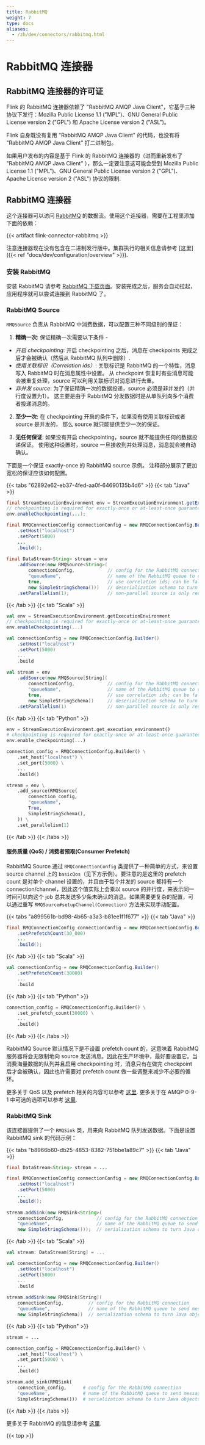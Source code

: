 ```yaml
---
title: RabbitMQ
weight: 7
type: docs
aliases:
  - /zh/dev/connectors/rabbitmq.html
---
```

<!--
Licensed to the Apache Software Foundation (ASF) under one
or more contributor license agreements.  See the NOTICE file
distributed with this work for additional information
regarding copyright ownership.  The ASF licenses this file
to you under the Apache License, Version 2.0 (the
"License"); you may not use this file except in compliance
with the License.  You may obtain a copy of the License at

  http://www.apache.org/licenses/LICENSE-2.0

Unless required by applicable law or agreed to in writing,
software distributed under the License is distributed on an
"AS IS" BASIS, WITHOUT WARRANTIES OR CONDITIONS OF ANY
KIND, either express or implied.  See the License for the
specific language governing permissions and limitations
under the License.
-->

# RabbitMQ 连接器

## RabbitMQ 连接器的许可证

Flink 的 RabbitMQ 连接器依赖了 "RabbitMQ AMQP Java Client"，它基于三种协议下发行：Mozilla Public License 1.1 ("MPL")、GNU General Public License version 2 ("GPL") 和 Apache License version 2 ("ASL")。

Flink 自身既没有复用 "RabbitMQ AMQP Java Client" 的代码，也没有将 "RabbitMQ AMQP Java Client" 打二进制包。

如果用户发布的内容是基于 Flink 的 RabbitMQ 连接器的（进而重新发布了 "RabbitMQ AMQP Java Client" ），那么一定要注意这可能会受到 Mozilla Public License 1.1 ("MPL")、GNU General Public License version 2 ("GPL")、Apache License version 2 ("ASL") 协议的限制.

## RabbitMQ 连接器

这个连接器可以访问 [RabbitMQ](http://www.rabbitmq.com/) 的数据流。使用这个连接器，需要在工程里添加下面的依赖：

{{< artifact flink-connector-rabbitmq >}}

注意连接器现在没有包含在二进制发行版中。集群执行的相关信息请参考 [这里]({{< ref "docs/dev/configuration/overview" >}}).

### 安装 RabbitMQ
安装 RabbitMQ 请参考 [RabbitMQ 下载页面](http://www.rabbitmq.com/download.html)。安装完成之后，服务会自动拉起，应用程序就可以尝试连接到 RabbitMQ 了。

### RabbitMQ Source

`RMQSource` 负责从 RabbitMQ 中消费数据，可以配置三种不同级别的保证：

1. **精确一次**: 保证精确一次需要以下条件 -
 - *开启 checkpointing*: 开启 checkpointing 之后，消息在 checkpoints 
 完成之后才会被确认（然后从 RabbitMQ 队列中删除）.
 - *使用关联标识（Correlation ids）*: 关联标识是 RabbitMQ 的一个特性，消息写入 RabbitMQ 时在消息属性中设置。
 从 checkpoint 恢复时有些消息可能会被重复处理，source 可以利用关联标识对消息进行去重。
 - *非并发 source*: 为了保证精确一次的数据投递，source 必须是非并发的（并行度设置为1）。
  这主要是由于 RabbitMQ 分发数据时是从单队列向多个消费者投递消息的。

2. **至少一次**:  在 checkpointing 开启的条件下，如果没有使用关联标识或者 source 是并发的，
那么 source 就只能提供至少一次的保证。

3. **无任何保证**: 如果没有开启 checkpointing，source 就不能提供任何的数据投递保证。
使用这种设置时，source 一旦接收到并处理消息，消息就会被自动确认。

下面是一个保证 exactly-once 的 RabbitMQ source 示例。 注释部分展示了更加宽松的保证应该如何配置。

{{< tabs "62892e62-eb37-4fed-aa0f-64690135b4d6" >}}
{{< tab "Java" >}}
```java
final StreamExecutionEnvironment env = StreamExecutionEnvironment.getExecutionEnvironment();
// checkpointing is required for exactly-once or at-least-once guarantees
env.enableCheckpointing(...);

final RMQConnectionConfig connectionConfig = new RMQConnectionConfig.Builder()
    .setHost("localhost")
    .setPort(5000)
    ...
    .build();
    
final DataStream<String> stream = env
    .addSource(new RMQSource<String>(
        connectionConfig,            // config for the RabbitMQ connection
        "queueName",                 // name of the RabbitMQ queue to consume
        true,                        // use correlation ids; can be false if only at-least-once is required
        new SimpleStringSchema()))   // deserialization schema to turn messages into Java objects
    .setParallelism(1);              // non-parallel source is only required for exactly-once
```
{{< /tab >}}
{{< tab "Scala" >}}
```scala
val env = StreamExecutionEnvironment.getExecutionEnvironment
// checkpointing is required for exactly-once or at-least-once guarantees
env.enableCheckpointing(...)

val connectionConfig = new RMQConnectionConfig.Builder()
    .setHost("localhost")
    .setPort(5000)
    ...
    .build
    
val stream = env
    .addSource(new RMQSource[String](
        connectionConfig,            // config for the RabbitMQ connection
        "queueName",                 // name of the RabbitMQ queue to consume
        true,                        // use correlation ids; can be false if only at-least-once is required
        new SimpleStringSchema))     // deserialization schema to turn messages into Java objects
    .setParallelism(1)               // non-parallel source is only required for exactly-once
```
{{< /tab >}}
{{< tab "Python" >}}
```python
env = StreamExecutionEnvironment.get_execution_environment()
# checkpointing is required for exactly-once or at-least-once guarantees
env.enable_checkpointing(...)

connection_config = RMQConnectionConfig.Builder() \
    .set_host("localhost") \
    .set_port(5000) \
    ...
    .build()

stream = env \
    .add_source(RMQSource(
        connection_config,
        "queueName",
        True,
        SimpleStringSchema(),
    )) \
    .set_parallelism(1)
```
{{< /tab >}}
{{< /tabs >}}

#### 服务质量 (QoS) / 消费者预取(Consumer Prefetch)

RabbitMQ Source 通过 `RMQConnectionConfig` 类提供了一种简单的方式，来设置 source channel 上的 `basicQos`（见下方示例）。要注意的是这里的 prefetch count 是对单个 channel 设置的，并且由于每个并发的 source 都持有一个 connection/channel，因此这个值实际上会乘以 source 的并行度，来表示同一时间可以向这个 job 总共发送多少条未确认的消息。如果需要更复杂的配置，可以通过重写 `RMQSource#setupChannel(Connection)` 方法来实现手动配置。

{{< tabs "a899561b-bd98-4b65-a3a3-b81ee1f1f677" >}}
{{< tab "Java" >}}
```java
final RMQConnectionConfig connectionConfig = new RMQConnectionConfig.Builder()
    .setPrefetchCount(30_000)
    ...
    .build();

```
{{< /tab >}}
{{< tab "Scala" >}}
```scala
val connectionConfig = new RMQConnectionConfig.Builder()
    .setPrefetchCount(30000)
    ...
    .build
```
{{< /tab >}}
{{< tab "Python" >}}
```python
connection_config = RMQConnectionConfig.Builder() \
    .set_prefetch_count(30000) \
    ...
    .build()
```
{{< /tab >}}
{{< /tabs >}}

RabbitMQ Source 默认情况下是不设置 prefetch count 的，这意味着 RabbitMQ 服务器将会无限制地向 source 发送消息。因此在生产环境中，最好要设置它。当消费海量数据的队列并且启用 checkpointing 时，消息只有在做完 checkpoint 后才会被确认，因此也许需要对 prefetch count 做一些调整来减少不必要的循环。

更多关于 QoS 以及 prefetch 相关的内容可以参考 [这里](https://www.rabbitmq.com/confirms.html#channel-qos-prefetch).
更多关于在 AMQP 0-9-1 中可选的选项可以参考 [这里](https://www.rabbitmq.com/consumer-prefetch.html).

### RabbitMQ Sink
该连接器提供了一个 `RMQSink` 类，用来向 RabbitMQ 队列发送数据。下面是设置 RabbitMQ sink 的代码示例：

{{< tabs "b8966b60-db25-4853-8382-751bbe1a89c7" >}}
{{< tab "Java" >}}
```java
final DataStream<String> stream = ...

final RMQConnectionConfig connectionConfig = new RMQConnectionConfig.Builder()
    .setHost("localhost")
    .setPort(5000)
    ...
    .build();
    
stream.addSink(new RMQSink<String>(
    connectionConfig,            // config for the RabbitMQ connection
    "queueName",                 // name of the RabbitMQ queue to send messages to
    new SimpleStringSchema()));  // serialization schema to turn Java objects to messages
```
{{< /tab >}}
{{< tab "Scala" >}}
```scala
val stream: DataStream[String] = ...

val connectionConfig = new RMQConnectionConfig.Builder()
    .setHost("localhost")
    .setPort(5000)
    ...
    .build
    
stream.addSink(new RMQSink[String](
    connectionConfig,         // config for the RabbitMQ connection
    "queueName",              // name of the RabbitMQ queue to send messages to
    new SimpleStringSchema))  // serialization schema to turn Java objects to messages
```
{{< /tab >}}
{{< tab "Python" >}}
```python
stream = ...

connection_config = RMQConnectionConfig.Builder() \
    .set_host("localhost") \
    .set_port(5000) \
    ...
    .build()

stream.add_sink(RMQSink(
    connection_config,      # config for the RabbitMQ connection
    'queueName',            # name of the RabbitMQ queue to send messages to
    SimpleStringSchema()))  # serialization schema to turn Java objects to messages
```
{{< /tab >}}
{{< /tabs >}}

更多关于 RabbitMQ 的信息请参考 [这里](http://www.rabbitmq.com/).

{{< top >}}
